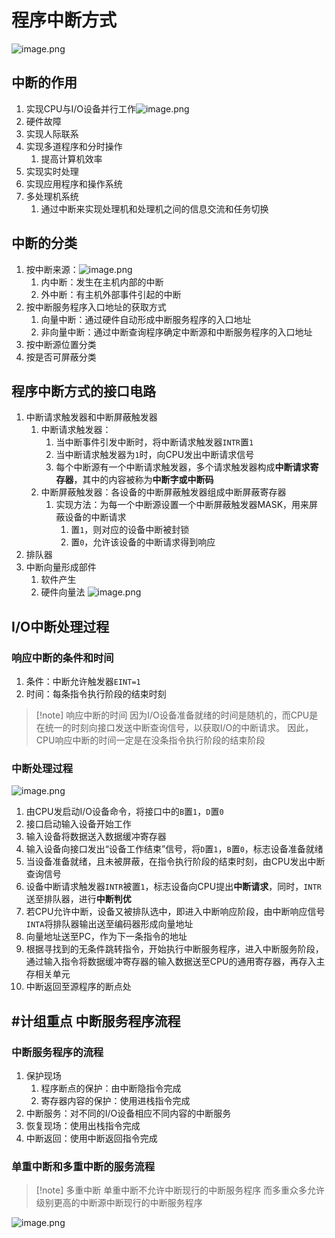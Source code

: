 # 程序中断方式
![image.png](https://raw.githubusercontent.com/alwaysmissin/picgo/main/20230616133938.png)
## 中断的作用
1. 实现CPU与I/O设备并行工作![image.png](https://raw.githubusercontent.com/alwaysmissin/picgo/main/20230616134016.png)
2. 硬件故障
3. 实现人际联系
4. 实现多道程序和分时操作
	1. 提高计算机效率
5. 实现实时处理
6. 实现应用程序和操作系统
7. 多处理机系统
	1. 通过中断来实现处理机和处理机之间的信息交流和任务切换


## 中断的分类
1. 按中断来源：![image.png](https://raw.githubusercontent.com/alwaysmissin/picgo/main/20230616134317.png)
	1. 内中断：发生在主机内部的中断
	2. 外中断：有主机外部事件引起的中断
2. 按中断服务程序入口地址的获取方式
	1. 向量中断：通过硬件自动形成中断服务程序的入口地址
	2. 非向量中断：通过中断查询程序确定中断源和中断服务程序的入口地址
3. 按中断源位置分类
4. 按是否可屏蔽分类

## 程序中断方式的接口电路
1. 中断请求触发器和中断屏蔽触发器
	1. 中断请求触发器：
		1. 当中断事件引发中断时，将中断请求触发器`INTR`置`1`
		2. 当中断请求触发器为`1`时，向CPU发出中断请求信号
		3. 每个中断源有一个中断请求触发器，多个请求触发器构成**中断请求寄存器**，其中的内容被称为**中断字或中断码**
	3. 中断屏蔽触发器：各设备的中断屏蔽触发器组成中断屏蔽寄存器
		1. 实现方法：为每一个中断源设置一个中断屏蔽触发器MASK，用来屏蔽设备的中断请求
			1. 置`1`，则对应的设备中断被封锁
			2. 置`0`，允许该设备的中断请求得到响应
2. 排队器
3. 中断向量形成部件
	1. 软件产生
	2. 硬件向量法
![image.png](https://raw.githubusercontent.com/alwaysmissin/picgo/main/20230616134942.png)

## I/O中断处理过程
### 响应中断的条件和时间
1. 条件：中断允许触发器`EINT=1`
2. 时间：每条指令执行阶段的结束时刻
> [!note] 响应中断的时间
> 因为I/O设备准备就绪的时间是随机的，而CPU是在统一的时刻向接口发送中断查询信号，以获取I/O的中断请求。
> 因此，CPU响应中断的时间一定是在没条指令执行阶段的结束阶段

### 中断处理过程
![image.png](https://raw.githubusercontent.com/alwaysmissin/picgo/main/20230617164044.png)
1. 由CPU发启动I/O设备命令，将接口中的`B`置`1`，`D`置`0`
2. 接口启动输入设备开始工作
3. 输入设备将数据送入数据缓冲寄存器
4. 输入设备向接口发出“设备工作结束”信号，将`D`置`1`，`B`置`0`，标志设备准备就绪
5. 当设备准备就绪，且未被屏蔽，在指令执行阶段的结束时刻，由CPU发出中断查询信号
6. 设备中断请求触发器`INTR`被置`1`，标志设备向CPU提出**中断请求**，同时，`INTR`送至排队器，进行**中断判优**
7. 若CPU允许中断，设备又被排队选中，即进入中断响应阶段，由中断响应信号`INTA`将排队器输出送至编码器形成向量地址
8. 向量地址送至PC，作为下一条指令的地址
9. 根据寻找到的无条件跳转指令，开始执行中断服务程序，进入中断服务阶段，通过输入指令将数据缓冲寄存器的输入数据送至CPU的通用寄存器，再存入主存相关单元
10. 中断返回至源程序的断点处

## #计组重点 中断服务程序流程
### 中断服务程序的流程
1. 保护现场
	1. 程序断点的保护：由中断隐指令完成
	2. 寄存器内容的保护：使用进栈指令完成
2. 中断服务：对不同的I/O设备相应不同内容的中断服务
3. 恢复现场：使用出栈指令完成
4. 中断返回：使用中断返回指令完成

### 单重中断和多重中断的服务流程
> [!note] 多重中断
> 单重中断不允许中断现行的中断服务程序
> 而多重众多允许级别更高的中断源中断现行的中断服务程序

![image.png](https://raw.githubusercontent.com/alwaysmissin/picgo/main/20230616135540.png)
